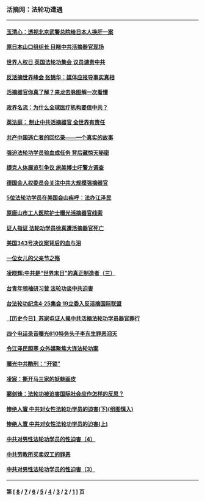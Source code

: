 ### 活摘网：法轮功遭遇
---
#### [玉清心：透视北京武警总院给日本人换肝一案](../../pages/nf5881/n13771978.md?09190430) 
#### [原日本山口组组长 目睹中共活摘器官现场](../../pages/nf5881/n13767360.md?09190430) 
#### [世界人权日 英国法轮功集会 议员谴责中共](../../pages/nf5881/n13431763.md?09190430) 
#### [反活摘世界峰会 张锦华：媒体应报导事实真相](../../pages/nf5881/n13278502.md?09190430) 
#### [活摘器官你真了解？来龙去脉图解一次看懂](../../pages/nf5881/n13013820.md?09190430) 
#### [政界名流：为什么全球医疗机构要信中共？](../../pages/nf5881/n11945479.md?09190430) 
#### [英法庭： 制止中共活摘器官 全世界有责任](../../pages/nf5881/n11330691.md?09190430) 
#### [共产中国逃亡者的回忆录——一个真实的故事](../../pages/nf5881/n10918649.md?09190430) 
#### [强迫法轮功学员验血成任务 背后藏惊天秘密](../../pages/nf5881/n4252384.md?09190430) 
#### [捷克人体展览引争议 旅美博士吁警方调查](../../pages/nf5881/n9429187.md?09190430) 
#### [德国会人权委员会关注中共大规模强摘器官](../../pages/nf5881/n8418950.md?09190430) 
#### [5位法轮功学员在美国会山疾呼：法办江泽民](../../pages/nf5881/n8101519.md?09190430) 
#### [原唐山市工人医院护士曝光活摘器官线索](../../pages/nf5881/n8076384.md?09190430) 
#### [证人指证 法轮功学员徐真遭活摘器官死亡](../../pages/nf5881/n8042467.md?09190430) 
#### [美国343号决议案背后的血与泪](../../pages/nf5881/n8020684.md?09190430) 
#### [一位女儿的父亲节之殇](../../pages/nf5881/n8014122.md?09190430) 
#### [凌晓辉:中共是“世界末日”的真正制造者（三）](../../pages/nf5881/n4210333.md?09190430) 
#### [台青年领袖研习营 法轮功谈中共迫害](../../pages/nf5881/n4141857.md?09190430) 
#### [台法轮功纪念4‧25集会 19立委入反活摘国际联盟](../../pages/nf5881/n4141821.md?09190430) 
#### [【历史今日】苏家屯证人揭中共活摘法轮功学员器官罪行](../../pages/nf5881/n4135912.md?09190430) 
#### [四个电话录音曝光610特务头子李东生罪恶滔天](../../pages/nf5881/n4040060.md?09190430) 
#### [令江泽民胆寒 众外媒聚焦大连法轮功案](../../pages/nf5881/n3932671.md?09190430) 
#### [曝光中共酷刑：“开锁”](../../pages/nf5881/n3889373.md?09190430) 
#### [凌宸：撕开马三家的妖魅画皮](../../pages/nf5881/n3849369.md?09190430) 
#### [郦剑锋：法轮功被迫害国际社会应作怎样的反思？](../../pages/nf5881/n3824560.md?09190430) 
#### [惨绝人寰 中共对女性法轮功学员的迫害(下)(组图慎入)](../../pages/nf5881/n3816285.md?09190430) 
#### [惨绝人寰 中共对女性法轮功学员的迫害(上)](../../pages/nf5881/n3815374.md?09190430) 
#### [中共对男性法轮功学员的性迫害（4）](../../pages/nf5881/n3769144.md?09190430) 
#### [中共劳教所买卖奴工的罪恶](../../pages/nf5881/n3769378.md?09190430) 
#### [中共对男性法轮功学员的性迫害（3）](../../pages/nf5881/n3768231.md?09190430) 

---
#### 第 [ [8](./8.md?09190430) / [7](./7.md?09190430) / [6](./6.md?09190430) / [5](./5.md?09190430) / [4](./4.md?09190430) / [3](./3.md?09190430) / [2](./2.md?09190430) / [1](./1.md?09190430) ] 页
